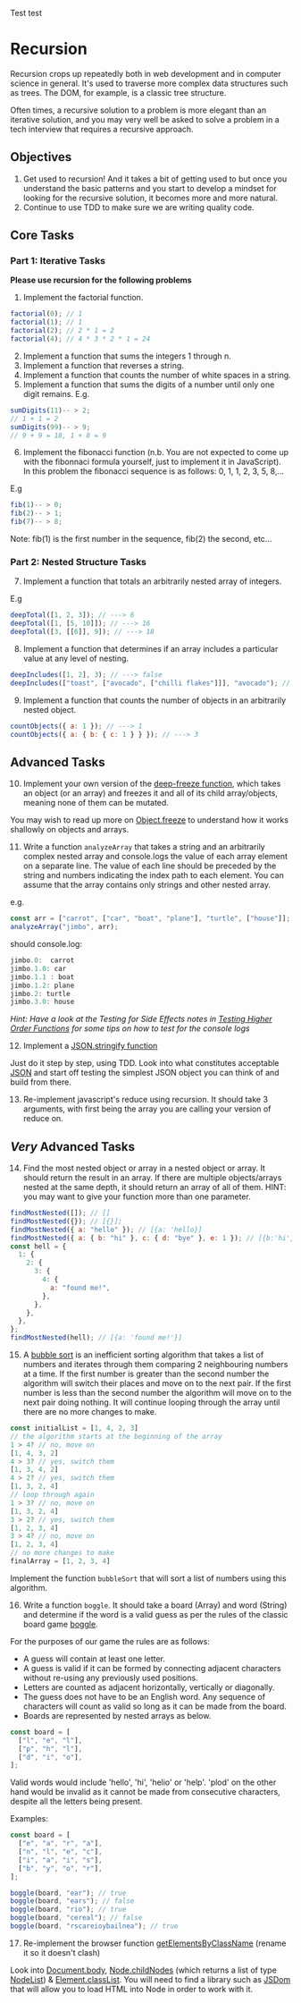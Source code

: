 Test test

# Recursion

Recursion crops up repeatedly both in web development and in computer science in general. It's used to traverse more complex data structures such as trees. The DOM, for example, is a classic tree structure.

Often times, a recursive solution to a problem is more elegant than an iterative solution, and you may very well be asked to solve a problem in a tech interview that requires a recursive approach.

## Objectives

1. Get used to recursion! And it takes a bit of getting used to but once you understand the basic patterns and you start to develop a mindset for looking for the recursive solution, it becomes more and more natural.
2. Continue to use TDD to make sure we are writing quality code.

## Core Tasks

### Part 1: Iterative Tasks

**Please use recursion for the following problems**

1. Implement the factorial function.

```javascript
factorial(0); // 1
factorial(1); // 1
factorial(2); // 2 * 1 = 2
factorial(4); // 4 * 3 * 2 * 1 = 24
```

2. Implement a function that sums the integers 1 through n.
3. Implement a function that reverses a string.
4. Implement a function that counts the number of white spaces in a string.
5. Implement a function that sums the digits of a number until only one digit remains.
   E.g.

```javascript
sumDigits(11)-- > 2;
// 1 + 1 = 2
sumDigits(99)-- > 9;
// 9 + 9 = 18, 1 + 8 = 9
```

6. Implement the fibonacci function (n.b. You are not expected to come up with the fibonnaci formula yourself, just to implement it in JavaScript).  
   In this problem the fibonacci sequence is as follows: 0, 1, 1, 2, 3, 5, 8,...

E.g

```javascript
fib(1)-- > 0;
fib(2)-- > 1;
fib(7)-- > 8;
```

Note: fib(1) is the first number in the sequence, fib(2) the second, etc...

### Part 2: Nested Structure Tasks

7. Implement a function that totals an arbitrarily nested array of integers.

E.g

```js
deepTotal([1, 2, 3]); // ---> 6
deepTotal([1, [5, 10]]); // ---> 16
deepTotal([3, [[6]], 9]); // ---> 18
```

8. Implement a function that determines if an array includes a particular value at any level of nesting.

```js
deepIncludes([1, 2], 3); // ---> false
deepIncludes(["toast", ["avocado", ["chilli flakes"]]], "avocado"); // ---> true
```

9. Implement a function that counts the number of objects in an arbitrarily nested object.

```js
countObjects({ a: 1 }); // ---> 1
countObjects({ a: { b: { c: 1 } } }); // ---> 3
```

## Advanced Tasks

10. Implement your own version of the [deep-freeze function](https://www.npmjs.com/package/deep-freeze), which takes an object (or an array) and freezes it and all of its child array/objects, meaning none of them can be mutated.

You may wish to read up more on [Object.freeze](https://developer.mozilla.org/en-US/docs/Web/JavaScript/Reference/Global_Objects/Object/freeze) to understand how it works shallowly on objects and arrays.

11. Write a function `analyzeArray` that takes a string and an arbitrarily complex nested array and console.logs the value of each array element on a separate line. The value of each line should be preceded by the string and numbers indicating the index path to each element. You can assume that the array contains only strings and other nested array.

e.g.

```javascript
const arr = ["carrot", ["car", "boat", "plane"], "turtle", ["house"]];
analyzeArray("jimbo", arr);
```

should console.log:

```javascript
jimbo.0:  carrot
jimbo.1.0: car
jimbo.1.1 : boat
jimbo.1.2: plane
jimbo.2: turtle
jimbo.3.0: house
```

_Hint: Have a look at the Testing for Side Effects notes in [Testing Higher Order Functions](https://notes.northcoders.com/courses/js-fundamentals/testing-higher-order-functions) for some tips on how to test for the console logs_

12. Implement a [JSON.stringify function](https://developer.mozilla.org/en/docs/Web/JavaScript/Reference/Global_Objects/JSON/stringify)

Just do it step by step, using TDD. Look into what constitutes acceptable [JSON](https://developer.mozilla.org/en-US/docs/Web/JavaScript/Reference/Global_Objects/JSON)
and start off testing the simplest JSON object you can think of and build from there.

13. Re-implement javascript's reduce using recursion. It should take 3 arguments, with first being the array you are calling your version of reduce on.

## _Very_ Advanced Tasks

14. Find the most nested object or array in a nested object or array. It should return the result in an array. If there are multiple objects/arrays nested at the same depth, it should return an array of all of them.
    HINT: you may want to give your function more than one parameter.

```js
findMostNested([]); // []
findMostNested({}); // [{}];
findMostNested({ a: "hello" }); // [{a: 'hello}]
findMostNested({ a: { b: "hi" }, c: { d: "bye" }, e: 1 }); // [{b:'hi'}, {d: 'bye'}]
const hell = {
  1: {
    2: {
      3: {
        4: {
          a: "found me!",
        },
      },
    },
  },
};
findMostNested(hell); // [{a: 'found me!'}]
```

15. A [bubble sort](https://en.wikipedia.org/wiki/Bubble_sort) is an inefficient sorting algorithm that takes a list of numbers and iterates through them comparing 2 neighbouring numbers at a time. If the first number is greater than the second number the algorithm will switch their places and move on to the next pair. If the first number is less than the second number the algorithm will move on to the next pair doing nothing. It will continue looping through the array until there are no more changes to make.

```js
const initialList = [1, 4, 2, 3]
// the algorithm starts at the beginning of the array
1 > 4? // no, move on
[1, 4, 3, 2]
4 > 3? // yes, switch them
[1, 3, 4, 2]
4 > 2? // yes, switch them
[1, 3, 2, 4]
// loop through again
1 > 3? // no, move on
[1, 3, 2, 4]
3 > 2? // yes, switch them
[1, 2, 3, 4]
3 > 4? // no, move on
[1, 2, 3, 4]
// no more changes to make
finalArray = [1, 2, 3, 4]
```

Implement the function `bubbleSort` that will sort a list of numbers using this algorithm.

16. Write a function `boggle`. It should take a board (Array) and word (String) and determine if the word is a valid guess as per the rules of the classic board game [boggle](https://en.wikipedia.org/wiki/Boggle).

For the purposes of our game the rules are as follows:

- A guess will contain at least one letter.
- A guess is valid if it can be formed by connecting adjacent characters without re-using any previously used positions.
- Letters are counted as adjacent horizontally, vertically or diagonally.
- The guess does not have to be an English word. Any sequence of characters will count as valid so long as it can be made from the board.
- Boards are represented by nested arrays as below.

```js
const board = [
  ["l", "e", "l"],
  ["p", "h", "l"],
  ["d", "i", "o"],
];
```

Valid words would include 'hello', 'hi', 'helio' or 'help'. 'plod' on the other hand would be invalid as it cannot be made from consecutive characters, despite all the letters being present.

Examples:

```js
const board = [
  ["e", "a", "r", "a"],
  ["n", "l", "e", "c"],
  ["i", "a", "i", "s"],
  ["b", "y", "o", "r"],
];

boggle(board, "ear"); // true
boggle(board, "ears"); // false
boggle(board, "rio"); // true
boggle(board, "cereal"); // false
boggle(board, "rscareioybailnea"); // true
```

17. Re-implement the browser function [getElementsByClassName](https://developer.mozilla.org/en/docs/Web/API/Document/getElementsByClassName) (rename it so it doesn't clash)

Look into [Document.body](https://developer.mozilla.org/en-US/docs/Web/API/Document/body),
[Node.childNodes](https://developer.mozilla.org/en-US/docs/Web/API/Node/childNodes) (which
returns a list of type [NodeList](https://developer.mozilla.org/en-US/docs/Web/API/NodeList))
& [Element.classList](https://developer.mozilla.org/en/docs/Web/API/Element/classList). You will need to find a library such as [JSDom](https://github.com/tmpvar/jsdom) that will allow you to load HTML into Node in order to work with it.
